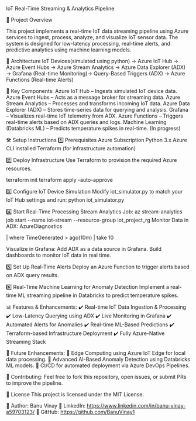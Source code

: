 IoT Real-Time Streaming & Analytics Pipeline

📌 Project Overview

This project implements a real-time IoT data streaming pipeline using Azure services to ingest, process, analyze, and visualize IoT sensor data. The system is designed for low-latency processing, real-time alerts, and predictive analytics using machine learning models.

🚀 Architecture
IoT Devices(simulated using python) → Azure IoT Hub → Azure Event Hubs → Azure Stream Analytics → Azure Data Explorer (ADX) → Grafana (Real-time Monitoring)→ Query-Based Triggers (ADX) → Azure Functions (Real-time Alerts)

🔹 Key Components:
Azure IoT Hub – Ingests simulated IoT device data.
Azure Event Hubs – Acts as a message broker for streaming data.
Azure Stream Analytics – Processes and transforms incoming IoT data.
Azure Data Explorer (ADX) – Stores time-series data for querying and analysis.
Grafana – Visualizes real-time IoT telemetry from ADX.
Azure Functions – Triggers real-time alerts based on ADX queries and logs.
Machine Learning (Databricks ML) – Predicts temperature spikes in real-time. (In progress)

🛠️ Setup Instructions
1️⃣ Prerequisites
Azure Subscription
Python 3.x
Azure CLI installed
Terraform (for infrastructure automation)

2️⃣ Deploy Infrastructure
Use Terraform to provision the required Azure resources.

terraform init
terraform apply -auto-approve

3️⃣ Configure IoT Device Simulation
Modify iot_simulator.py to match your IoT Hub settings and run:
python iot_simulator.py

4️⃣ Start Real-Time Processing
Stream Analytics Job:
az stream-analytics job start --name iot-stream --resource-group iot_project_rg
Monitor Data in ADX:
AzureDiagnostics

| where TimeGenerated > ago(10m)
| take 10

Visualize in Grafana:
Add ADX as a data source in Grafana.
Build dashboards to monitor IoT data in real time.

5️⃣ Set Up Real-Time Alerts
Deploy an Azure Function to trigger alerts based on ADX query results.

6️⃣ Real-Time Machine Learning for Anomaly Detection
Implement a real-time ML streaming pipeline in Databricks to predict temperature spikes.

📊 Features & Enhancements:
✔️ Real-time IoT Data Ingestion & Processing
✔️ Low-Latency Querying using ADX
✔️ Live Monitoring in Grafana
✔️ Automated Alerts for Anomalies
✔️ Real-time ML-Based Predictions
✔️ Terraform-based Infrastructure Deployment
✔️ Fully Azure-Native Streaming Stack

📖 Future Enhancements:
🔹 Edge Computing using Azure IoT Edge for local data processing.
🔹 Advanced AI-Based Anomaly Detection using Databricks ML models.
🔹 CI/CD for automated deployment via Azure DevOps Pipelines.

🤝 Contributing:
Feel free to fork this repository, open issues, or submit PRs to improve the pipeline.

📝 License
This project is licensed under the MIT License.

📩 Author: Banu Vinay
🔗 LinkedIn: https://www.linkedin.com/in/banu-vinay-a59703123/
🐙 GitHub: https://github.com/BanuVinay1
